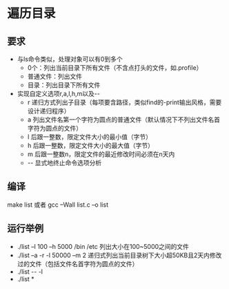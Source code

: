 # 遍历目录

## 要求

* 与ls命令类似，处理对象可以有0到多个
  * 0个：列出当前目录下所有文件（不含点打头的文件，如.profile）
  * 普通文件：列出文件
  * 目录：列出目录下所有文件
* 实现自定义选项r,a,l,h,m以及--
  * r  递归方式列出子目录（每项要含路径，类似find的-print输出风格，需要设计递归程序）
  * a  列出文件名第一个字符为圆点的普通文件（默认情况下不列出文件名首字符为圆点的文件）
  * l   后跟一整数，限定文件大小的最小值（字节）
  * h  后跟一整数，限定文件大小的最大值（字节）
  * m 后跟一整数n，限定文件的最近修改时间必须在n天内
  * --  显式地终止命令选项分析

## 编译

make list 或者 gcc –Wall list.c –o list

## 运行举例

* ./list –l 100 –h 5000 /bin /etc  列出大小在100~5000之间的文件
* ./list –a -r -l 50000 –m 2       递归式列出当前目录树下大小超50KB且2天内修改过的文件（包括文件名首字符为圆点的文件）
* ./list  --  -l
* ./list  *